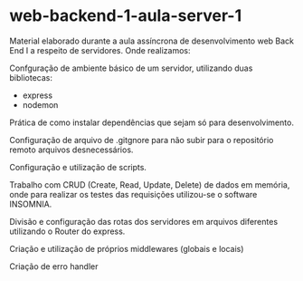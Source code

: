 # web-backend-1-aula-server-1
Material elaborado durante a aula assíncrona de desenvolvimento web Back End I a respeito de servidores. 
Onde realizamos:

Confguração de ambiente básico de um servidor, utilizando duas bibliotecas:
- express
- nodemon 

Prática de como instalar dependências que sejam só para desenvolvimento.

Configuração de arquivo de .gitgnore para não subir para o repositório remoto arquivos desnecessários.

Configuração e utilização de scripts.

Trabalho com CRUD (Create, Read, Update, Delete) de dados em memória, onde para realizar os testes das requisições utilizou-se o software INSOMNIA. 

Divisão e configuração das rotas dos servidores em arquivos diferentes utilizando o Router do express.

Criação e utilização de próprios middlewares (globais e locais)

Criação de erro handler
